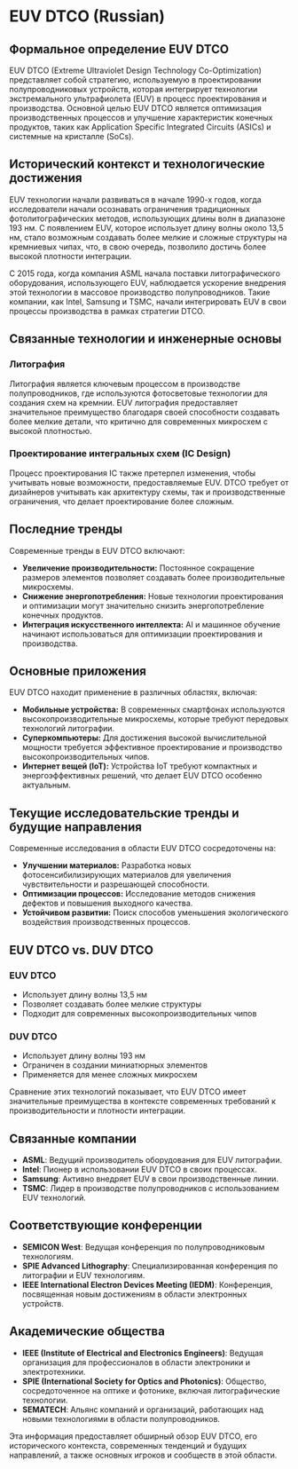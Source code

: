 # EUV DTCO (Russian)

## Формальное определение EUV DTCO

EUV DTCO (Extreme Ultraviolet Design Technology Co-Optimization) представляет собой стратегию, используемую в проектировании полупроводниковых устройств, которая интегрирует технологии экстремального ультрафиолета (EUV) в процесс проектирования и производства. Основной целью EUV DTCO является оптимизация производственных процессов и улучшение характеристик конечных продуктов, таких как Application Specific Integrated Circuits (ASICs) и системные на кристалле (SoCs).

## Исторический контекст и технологические достижения

EUV технологии начали развиваться в начале 1990-х годов, когда исследователи начали осознавать ограничения традиционных фотолитографических методов, использующих длины волн в диапазоне 193 нм. С появлением EUV, которое использует длину волны около 13,5 нм, стало возможным создавать более мелкие и сложные структуры на кремниевых чипах, что, в свою очередь, позволило достичь более высокой плотности интеграции.

С 2015 года, когда компания ASML начала поставки литографического оборудования, использующего EUV, наблюдается ускорение внедрения этой технологии в массовое производство полупроводников. Такие компании, как Intel, Samsung и TSMC, начали интегрировать EUV в свои процессы производства в рамках стратегии DTCO.

## Связанные технологии и инженерные основы

### Литография

Литография является ключевым процессом в производстве полупроводников, где используются фотосветовые технологии для создания схем на кремнии. EUV литография предоставляет значительное преимущество благодаря своей способности создавать более мелкие детали, что критично для современных микросхем с высокой плотностью.

### Проектирование интегральных схем (IC Design)

Процесс проектирования IC также претерпел изменения, чтобы учитывать новые возможности, предоставляемые EUV. DTCO требует от дизайнеров учитывать как архитектуру схемы, так и производственные ограничения, что делает проектирование более сложным.

## Последние тренды

Современные тренды в EUV DTCO включают:

- **Увеличение производительности:** Постоянное сокращение размеров элементов позволяет создавать более производительные микросхемы.
- **Снижение энергопотребления:** Новые технологии проектирования и оптимизации могут значительно снизить энергопотребление конечных продуктов.
- **Интеграция искусственного интеллекта:** AI и машинное обучение начинают использоваться для оптимизации проектирования и производства.

## Основные приложения

EUV DTCO находит применение в различных областях, включая:

- **Мобильные устройства:** В современных смартфонах используются высокопроизводительные микросхемы, которые требуют передовых технологий литографии.
- **Суперкомпьютеры:** Для достижения высокой вычислительной мощности требуется эффективное проектирование и производство высокопроизводительных чипов.
- **Интернет вещей (IoT):** Устройства IoT требуют компактных и энергоэффективных решений, что делает EUV DTCO особенно актуальным.

## Текущие исследовательские тренды и будущие направления

Современные исследования в области EUV DTCO сосредоточены на:

- **Улучшении материалов:** Разработка новых фотосенсибилизирующих материалов для увеличения чувствительности и разрешающей способности.
- **Оптимизации процессов:** Исследование методов снижения дефектов и повышения выходного качества.
- **Устойчивом развитии:** Поиск способов уменьшения экологического воздействия производственных процессов.

## EUV DTCO vs. DUV DTCO

### EUV DTCO

- Использует длину волны 13,5 нм
- Позволяет создавать более мелкие структуры
- Подходит для современных высокопроизводительных чипов

### DUV DTCO

- Использует длину волны 193 нм
- Ограничен в создании миниатюрных элементов
- Применяется для менее сложных микросхем

Сравнение этих технологий показывает, что EUV DTCO имеет значительные преимущества в контексте современных требований к производительности и плотности интеграции.

## Связанные компании

- **ASML**: Ведущий производитель оборудования для EUV литографии.
- **Intel**: Пионер в использовании EUV DTCO в своих процессах.
- **Samsung**: Активно внедряет EUV в свои производственные линии.
- **TSMC**: Лидер в производстве полупроводников с использованием EUV технологий.

## Соответствующие конференции

- **SEMICON West**: Ведущая конференция по полупроводниковым технологиям.
- **SPIE Advanced Lithography**: Специализированная конференция по литографии и EUV технологиям.
- **IEEE International Electron Devices Meeting (IEDM)**: Конференция, посвященная новым достижениям в области электронных устройств.

## Академические общества

- **IEEE (Institute of Electrical and Electronics Engineers)**: Ведущая организация для профессионалов в области электроники и электротехники.
- **SPIE (International Society for Optics and Photonics)**: Общество, сосредоточенное на оптике и фотонике, включая литографические технологии.
- **SEMATECH**: Альянс компаний и организаций, работающих над новыми технологиями в области полупроводников. 

Эта информация предоставляет обширный обзор EUV DTCO, его исторического контекста, современных тенденций и будущих направлений, а также основных игроков и сообществ в этой области.